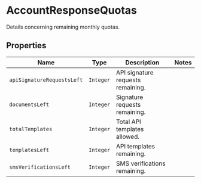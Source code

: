 

# AccountResponseQuotas

Details concerning remaining monthly quotas.

## Properties

Name | Type | Description | Notes
------------ | ------------- | ------------- | -------------
| `apiSignatureRequestsLeft` | ```Integer``` |  API signature requests remaining.  |  |
| `documentsLeft` | ```Integer``` |  Signature requests remaining.  |  |
| `totalTemplates` | ```Integer``` |  Total API templates allowed.  |  |
| `templatesLeft` | ```Integer``` |  API templates remaining.  |  |
| `smsVerificationsLeft` | ```Integer``` |  SMS verifications  remaining.  |  |




